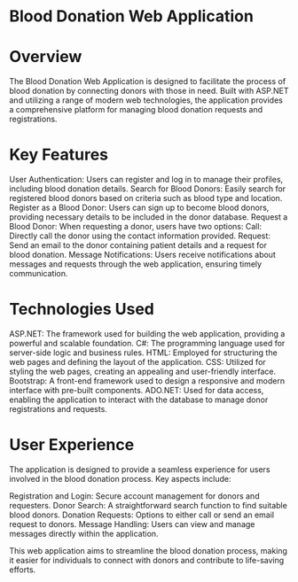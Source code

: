 # Blood Donation Web Application

# Overview
The Blood Donation Web Application is designed to facilitate the process of blood donation by connecting donors with those in need. Built with ASP.NET and utilizing a range of modern web technologies, the application provides a comprehensive platform for managing blood donation requests and registrations.

# Key Features
User Authentication: Users can register and log in to manage their profiles, including blood donation details.
Search for Blood Donors: Easily search for registered blood donors based on criteria such as blood type and location.
Register as a Blood Donor: Users can sign up to become blood donors, providing necessary details to be included in the donor database.
Request a Blood Donor: When requesting a donor, users have two options:
Call: Directly call the donor using the contact information provided.
Request: Send an email to the donor containing patient details and a request for blood donation.
Message Notifications: Users receive notifications about messages and requests through the web application, ensuring timely communication.

# Technologies Used
ASP.NET: The framework used for building the web application, providing a powerful and scalable foundation.
C#: The programming language used for server-side logic and business rules.
HTML: Employed for structuring the web pages and defining the layout of the application.
CSS: Utilized for styling the web pages, creating an appealing and user-friendly interface.
Bootstrap: A front-end framework used to design a responsive and modern interface with pre-built components.
ADO.NET: Used for data access, enabling the application to interact with the database to manage donor registrations and requests.

# User Experience
The application is designed to provide a seamless experience for users involved in the blood donation process. Key aspects include:

Registration and Login: Secure account management for donors and requesters.
Donor Search: A straightforward search function to find suitable blood donors.
Donation Requests: Options to either call or send an email request to donors.
Message Handling: Users can view and manage messages directly within the application.

This web application aims to streamline the blood donation process, making it easier for individuals to connect with donors and contribute to life-saving efforts.

